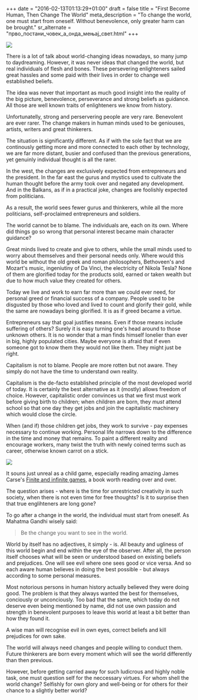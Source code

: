 +++
date = "2016-02-13T01:13:29+01:00"
draft = false
title = "First Become Human, Then Change The World"
meta_description = "To change the world, one must start from oneself. Without benevolence, only greater harm can be brought."
sr_alternate = "прво_постани_човек_а_онда_мењај_свет.html"
+++

<p class="illustration"><img src="/assets/img/arch-1041135_640.jpg"/></p>

There is a lot of talk about world-changing ideas nowadays, so many jump to daydreaming. However, it was never ideas that changed the world, but real individuals of flesh and bones. These persevering enlighteners sailed great hassles and some paid with their lives in order to change well established beliefs.

The idea was never that important as much good insight into the reality of the big picture, benevolence, perseverance and strong beliefs as guidance. All those are well known traits of enlighteners we know from history.

Unfortunatelly, strong and perservering people are very rare. Benevolent are ever rarer. The change makers in human minds used to be geniouses, artists, writers and great thinkerers.

The situation is significantly different. As if with the sole fact that we are continously getting more and more connected to each other by technology, we are far more distant, busier and confused than the previous generations, yet genuinly individual thought is all the rarer.

In the west, the changes are exclusively expected from entrepreneurs and the president. In the far east the gurus and mystics used to cultivate the human thought before the army took over and negated any development. And in the Balkans, as if in a practical joke, changes are foolishly expected from politicians.

As a result, the world sees fewer gurus and thinkerers, while all the more politicians, self-proclaimed entrepreneurs and soldiers.

The world cannot be to blame. The individuals are, each on its own. Where did things go so wrong that personal interest became main character guidance?

Great minds lived to create and give to others, while the small minds used to worry about themselves and their personal needs only. Where would this world be without the old greek and roman philosophers, Bethoveen's and Mozart's music, ingeniutiny of Da Vinci, the electricity of Nikola Tesla? None of them are glorified today for the products sold, earned or taken wealth but due to how much value they created for others.

Today we live and work to earn far more than we could ever need, for personal greed or financial success of a company. People used to be disgusted by those who loved and lived to count and glorify their gold, while the same are nowadays being glorified. It is as if greed became a virtue.

Entrepreneurs say that goal justifies means. Еven if those means include suffering of others? Surely it is easy turning one's head around to those unknown others. It is no wonder that a man finds himself lonelier than ever in big, highly populated cities. Maybe everyone is afraid that if even someone got to know them they would not like them. They might just be right.

Capitalism is not to blame. People are more rotten but not aware. They simply do not have the time to understand own reality.

Capitalism is the de-facto established principle of the most developed world of today. It is certainly the best alternative as it (mostly) allows freedom of choice. However, capitalistic order convinces us that we first must work before giving birth to children; when children are born, they _must_ attend school so that one day they get jobs and join the capitalistic machinery which would close the circle.

When (and if) those children get jobs, they work to survive - pay expenses necessary to continue working. Personal life narrows down to the difference in the time and money that remains. To paint a different reality and encourage workers, many twist the truth with newly coined terms such as career, otherwise known carrot on a stick.

<p class="illustration"><img src="/assets/img/finite_infinite_games.jpg"/></p>

It souns just unreal as a child game, especially reading amazing James Carse's [Finite and infinite games](http://www.amazon.com/Finite-Infinite-Games-James-Carse/dp/1476731713), a book worth reading over and over.

The question arises - where is the time for unrestricted creativity in such society, when there is not even time for free thoughts? Is it to surprise then that true englihteners are long gone?

To go after a change in the world, the individual must start from oneself. As Mahatma Gandhi wisely said:

> Be the change you want to see in the world.

World by itself has no adjectives, it simply - is. All beauty and ugliness of this world begin and end within the eye of the observer. After all, the person itself chooses what will be seen or understood based on existing beliefs and prejudices. One will see evil where one sees good or vice versa. And so each aware human believes in doing the best possible - but always according to some personal measures.

Most notorious persons in human history actually believed they were doing good. The problem is that they always wanted the best for themselves, conciously or unconciously. Too bad that the same, which today do not deserve even being mentioned by name, did not use own passion and strength in benevolent purposes to leave this world at least a bit better than how they found it.

A wise man will recognise evil in own eyes, correct beliefs and kill prejudices for own sake.

The world will always need changes and people willing to conduct them. Future thinkerers are born every moment which will see the world differently than then previous.

However, before getting carried away for such ludicrous and highly noble task, one must question self for the neccessary virtues. For whom shell the world change? Selfishly for own glory and well-being or for others for their chance to a slightly better world?
